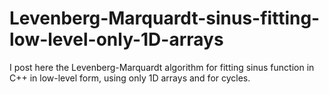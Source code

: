 # Levenberg-Marquardt-sinus-fitting-low-level-only-1D-arrays
I post here the Levenberg-Marquardt algorithm for fitting sinus function in C++ in low-level form, using only 1D arrays and for cycles. 
